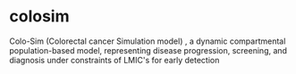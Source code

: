 # colosim
Colo-Sim (Colorectal cancer Simulation model) , a dynamic compartmental population-based model, representing disease progression, screening, and diagnosis under constraints of LMIC's for early detection
